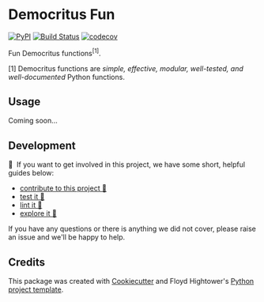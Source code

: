 # Democritus Fun

[![PyPI](https://img.shields.io/pypi/v/d8s-fun.svg)](https://pypi.python.org/pypi/d8s-fun)
[![Build Status](https://travis-ci.com/democritus-project/d8s-fun.svg?branch=main)](https://travis-ci.com/democritus-project/d8s-fun)
[![codecov](https://codecov.io/gh/democritus-project/d8s-fun/branch/main/graph/badge.svg?token=V0WOIXRGMM)](https://codecov.io/gh/democritus-project/d8s-fun)

Fun Democritus functions<sup>[1]</sup>.

[1] Democritus functions are <i>simple, effective, modular, well-tested, and well-documented</i> Python functions.

## Usage

Coming soon...

## Development

👋 &nbsp;If you want to get involved in this project, we have some short, helpful guides below:

- [contribute to this project 🥇][contributing]
- [test it 🧪][local-dev]
- [lint it 🧹][local-dev]
- [explore it 🔭][local-dev]

If you have any questions or there is anything we did not cover, please raise an issue and we'll be happy to help.

## Credits

This package was created with [Cookiecutter](https://github.com/audreyr/cookiecutter) and Floyd Hightower's [Python project template](https://github.com/fhightower-templates/python-project-template).

[contributing]: https://github.com/democritus-project/.github/blob/main/CONTRIBUTING.md#contributing-a-pr-
[local-dev]: https://github.com/democritus-project/.github/blob/main/CONTRIBUTING.md#local-development-
